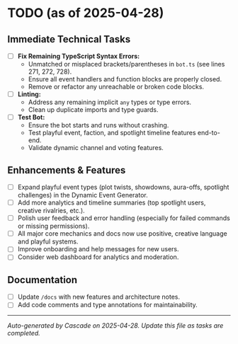 # TODO (as of 2025-04-28)

## Immediate Technical Tasks
- [ ] **Fix Remaining TypeScript Syntax Errors:**
    - Unmatched or misplaced brackets/parentheses in `bot.ts` (see lines 271, 272, 728).
    - Ensure all event handlers and function blocks are properly closed.
    - Remove or refactor any unreachable or broken code blocks.
- [ ] **Linting:**
    - Address any remaining implicit `any` types or type errors.
    - Clean up duplicate imports and type guards.
- [ ] **Test Bot:**
    - Ensure the bot starts and runs without crashing.
    - Test playful event, faction, and spotlight timeline features end-to-end.
    - Validate dynamic channel and voting features.

## Enhancements & Features
- [ ] Expand playful event types (plot twists, showdowns, aura-offs, spotlight challenges) in the Dynamic Event Generator.
- [ ] Add more analytics and timeline summaries (top spotlight users, creative rivalries, etc.).
- [ ] Polish user feedback and error handling (especially for failed commands or missing permissions).
- [ ] All major core mechanics and docs now use positive, creative language and playful systems.
- [ ] Improve onboarding and help messages for new users.
- [ ] Consider web dashboard for analytics and moderation.

## Documentation
- [ ] Update `/docs` with new features and architecture notes.
- [ ] Add code comments and type annotations for maintainability.

---

*Auto-generated by Cascade on 2025-04-28. Update this file as tasks are completed.*

